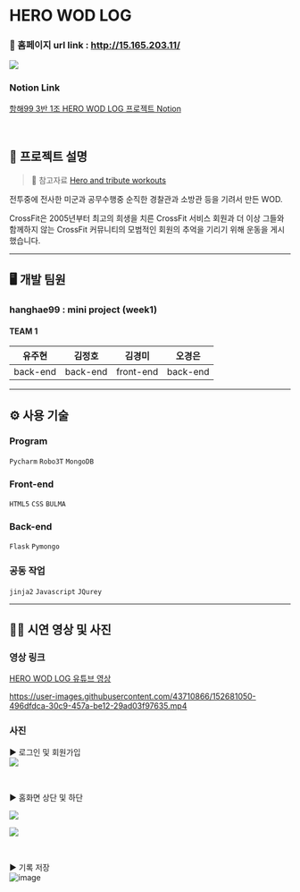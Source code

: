 # HERO WOD LOG
### 🔗 홈페이지 url link : http://15.165.203.11/
![](https://images.velog.io/images/daymoon_/post/4d63fe4d-d569-47d0-88b3-807a605a6608/login_bg.png)

### Notion Link
[항해99 3반 1조 HERO WOD LOG 프로젝트 Notion](https://www.notion.so/1-dbe6b88639fb413ab611fde830044e3f)  

<br>

## 📑 프로젝트 설명
> 🔎 참고자료 
[Hero and tribute workouts](https://www.crossfit.com/heroes)  

전투중에 전사한 미군과 공무수행중 순직한 경찰관과 소방관 등을 기려서 만든 WOD.

CrossFit은 2005년부터 최고의 희생을 치른 CrossFit 서비스 회원과 더 이상 그들와 함께하지 않는 CrossFit 커뮤니티의 모범적인 회원의 추억을 기리기 위해 운동을 게시했습니다.



---
## 🖥️ 개발 팀원
### hanghae99 : mini project (week1)
#### TEAM 1
유주현|김정호|김경미|오경은
---|---|---|---|
back-end|back-end|front-end|back-end

---
## ⚙️ 사용 기술
### Program
`Pycharm` `Robo3T` `MongoDB`

### Front-end
`HTML5` `CSS` `BULMA`

### Back-end
`Flask` `Pymongo`

### 공동 작업
`jinja2` `Javascript` `JQurey`

---
## 🏃‍♀️ 시연 영상 및 사진
### 영상 링크
[HERO WOD LOG 유튜브 영상](https://youtu.be/zoF5gpknwzM)    


https://user-images.githubusercontent.com/43710866/152681050-496dfdca-30c9-457a-be12-29ad03f97635.mp4





### 사진
▶ 로그인 및 회원가입  
![](https://images.velog.io/images/daymoon_/post/ccc187e9-cd31-4238-96ba-40777d0c0035/image.png)

<br>

▶ 홈화면 상단 및 하단

![](https://images.velog.io/images/daymoon_/post/c34f4dba-b25d-4ac2-aaa0-c04932319c70/image.png)

![](https://images.velog.io/images/daymoon_/post/376d7eee-97f6-4047-b5b0-997a469b1872/image.png)

<br>


▶ 기록 저장  
![image](https://user-images.githubusercontent.com/83294927/149264804-e0c440c4-d01c-422c-a8f7-f3c833127012.png)


